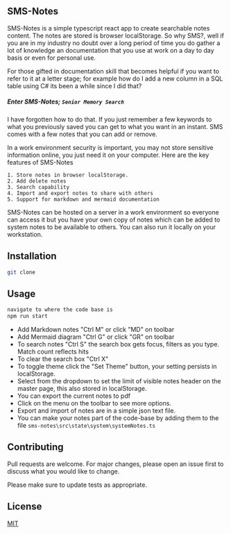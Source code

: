 ## SMS-Notes

SMS-Notes is a simple typescript react app to create searchable notes content. The notes are stored is browser localStorage. So why SMS?, well if you are in my industry no doubt over a long period of time you do gather a lot of knowledge an documentation that you use at work on a day to day basis or even for personal use. 

For those gifted in documentation skill that becomes helpful if you want to refer to it at a letter stage; for example how do I add a new column in a SQL table using C# its been a while since I did that?


##### Enter SMS-Notes; ```Senior Memory Search```
I have forgotten how to do that. If you just remember a few keywords to what you previously saved you can get to what you want in an instant. SMS comes with a few notes that you can add or remove.

In a work environment security is important, you may not store sensitive information online, you just need it on your computer. Here are the key features of SMS-Notes

```
1. Store notes in browser localStorage.
2. Add delete notes
3. Search capability
4. Import and export notes to share with others
5. Support for markdown and mermaid documentation
```
SMS-Notes can be hosted on a server in a work environment so everyone can access it but you have your own copy of notes which can be added to system notes to be available to others.
You can also run it locally on your workstation.

## Installation

```bash
git clone 
```

## Usage

```ts
navigate to where the code base is
npm run start
```
- Add Markdown notes "Ctrl M" or click "MD" on toolbar
- Add Mermaid diagram "Ctrl G" or click "GR" on toolbar
- To search notes "Ctrl S" the search box gets focus, filters as you type. Match count reflects hits
- To clear the search box "Ctrl X"
- To toggle theme click the "Set Theme" button, your setting persists in localStorage.
- Select from the dropdown to set the limit of visible notes header on the master page, this also stored in localStorage.
- You can export the current notes to pdf
- Click on the menu on the toolbar to see more options.
- Export and import of notes are in a simple json text file.
- You can make your notes part of the code-base by adding them to the file ```sms-notes\src\state\system\systemNotes.ts```

## Contributing
Pull requests are welcome. For major changes, please open an issue first to discuss what you would like to change.

Please make sure to update tests as appropriate.

## License
[MIT](https://choosealicense.com/licenses/mit/)